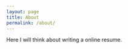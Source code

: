 ```yaml
---
layout: page
title: About
permalink: /about/
---
```


Here I will think about writing a online resume.
